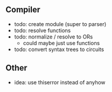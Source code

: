 ## Compiler
- todo: create module (super to parser)
- todo: resolve functions
- todo: normalize / resolve to ORs
  - could maybe just use functions
- todo: convert syntax trees to circuits

## Other
- idea: use thiserror instead of anyhow